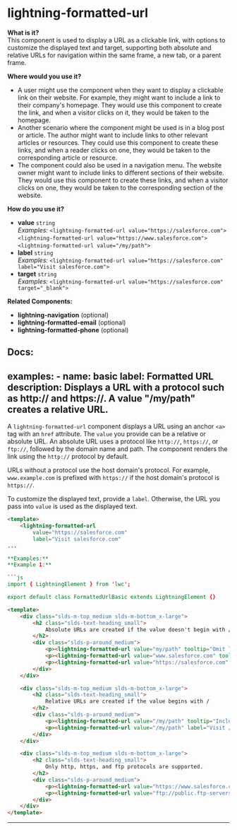 # lightning-formatted-url

**What is it?**  
This component is used to display a URL as a clickable link, with options to customize the displayed text and target, supporting both absolute and relative URLs for navigation within the same frame, a new tab, or a parent frame.

**Where would you use it?**
- A user might use the <lightning-formatted-url> component when they want to display a clickable link on their website. For example, they might want to include a link to their company's homepage. They would use this component to create the link, and when a visitor clicks on it, they would be taken to the homepage.
- Another scenario where the <lightning-formatted-url> component might be used is in a blog post or article. The author might want to include links to other relevant articles or resources. They could use this component to create these links, and when a reader clicks on one, they would be taken to the corresponding article or resource.
- The <lightning-formatted-url> component could also be used in a navigation menu. The website owner might want to include links to different sections of their website. They would use this component to create these links, and when a visitor clicks on one, they would be taken to the corresponding section of the website.

**How do you use it?**
- **value** `string`  
  _Examples:_
    `<lightning-formatted-url value="https://salesforce.com">`
    `<lightning-formatted-url value="https://www.salesforce.com">`
    `<lightning-formatted-url value="/my/path">`
- **label** `string`  
  _Examples:_
    `<lightning-formatted-url value="https://salesforce.com" label="Visit salesforce.com">`
- **target** `string`  
  _Examples:_
    `<lightning-formatted-url value="https://salesforce.com" target="_blank">`

**Related Components:**
- **lightning-navigation** (optional)
- **lightning-formatted-email** (optional)
- **lightning-formatted-phone** (optional)

**Docs:**
---
examples:
    - name: basic
      label: Formatted URL
      description: Displays a URL with a protocol such as http:// and https://. A value "/my/path" creates a relative URL.
---

A `lightning-formatted-url` component displays a URL using an anchor `<a>` tag with an `href` attribute. The `value` you provide can be a relative or absolute URL. An absolute URL uses a protocol like `http://`, `https://`, or
`ftp://`, followed by the domain name and path. The component renders the link using the `http://` protocol by default.

URLs without a protocol use the host domain's protocol. For example, `www.example.com` is prefixed with `https://` if the host domain's protocol is `https://`.

To customize the displayed text, provide a `label`. Otherwise,
the URL you pass into `value` is used as the displayed text.

```html
<template>
    <lightning-formatted-url
        value="https://salesforce.com"
        label="Visit salesforce.com"
...

**Examples:**
**Example 1:**

```js
import { LightningElement } from 'lwc';

export default class FormattedUrlBasic extends LightningElement {}

```

```html
<template>
    <div class="slds-m-top_medium slds-m-bottom_x-large">
        <h2 class="slds-text-heading_small">
            Absolute URLs are created if the value doesn't begin with /
        </h2>
        <div class="slds-p-around_medium">
            <p><lightning-formatted-url value="my/path" tooltip="Omit leading slash" target="_blank"></lightning-formatted-url></p>
            <p><lightning-formatted-url value="www.salesforce.com" tooltip="Use full domain name" target="_blank"></lightning-formatted-url></p>
            <p><lightning-formatted-url value="https://salesforce.com" tooltip="Use https://domain-name" label="Visit salesforce.com" target="_blank" ></lightning-formatted-url></p>
        </div>
    </div>

    <div class="slds-m-top_medium slds-m-bottom_x-large">
        <h2 class="slds-text-heading_small">
            Relative URLs are created if the value begins with /
        </h2>
        <div class="slds-p-around_medium">
            <p><lightning-formatted-url value="/my/path" tooltip="Include leading slash" target="_blank"></lightning-formatted-url></p>
            <p><lightning-formatted-url value="/my/path" label="Visit /my/path on this website" target="_blank"></lightning-formatted-url></p>
        </div>
    </div>

    <div class="slds-m-top_medium slds-m-bottom_x-large">
        <h2 class="slds-text-heading_small">
            Only http, https, and ftp protocols are supported.
        </h2>
        <div class="slds-p-around_medium">
            <p><lightning-formatted-url value="https://www.salesforce.com" target="_blank"></lightning-formatted-url></p>
            <p><lightning-formatted-url value="ftp://public.ftp-servers.example.com/path/to/myfile.txt" target="_blank"></lightning-formatted-url></p>
        </div>
    </div>
</template>

```

---
